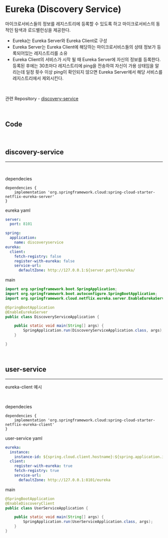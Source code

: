 # Eureka (Discovery Service)

마이크로서비스들의 정보를 레지스트리에 등록할 수 있도록 하고 마이크로서비스의 동적인 탐색과 로드밸런싱을 제공한다.

- Eureka는 Eureka Server와 Eureka Client로 구성
- Eureka Server는 Eureka Client에 해당하는 마이크로서비스들의 상태 정보가 등록되어있는 레지스트리를 소유
- Eureka Client의 서비스가 시작 될 때 Eureka Server에 자신의 정보를 등록한다. 등록된 후에는 30초마다 레지스트리에 ping을 전송하여 자신이 가용 상태임을 알리는데 일정 횟수 이상 ping이 확인되지 않으면 Eureka Server에서 해당 서비스를 레지스트리에서 제외시킨다. 

<br>

관련 Repository - [discovery-service](https://github.com/minjun0124/nude-msa/tree/main/discovery-service)

<br>

**Code**
---

<br>

**<h2>discovery-service</h2>**

---

<br>

dependecies
```
dependencies {
	implementation 'org.springframework.cloud:spring-cloud-starter-netflix-eureka-server'
}
```

eureka yaml
``` yaml
server:
  port: 8101

spring:
  application:
    name: discoveryservice
eureka:
  client:
    fetch-registry: false
    register-with-eureka: false
    service-url:
      defaultZone: http://127.0.0.1:${server.port}/eureka/

```

main
``` java
import org.springframework.boot.SpringApplication;
import org.springframework.boot.autoconfigure.SpringBootApplication;
import org.springframework.cloud.netflix.eureka.server.EnableEurekaServer;

@SpringBootApplication
@EnableEurekaServer
public class DiscoveryServiceApplication {

	public static void main(String[] args) {
		SpringApplication.run(DiscoveryServiceApplication.class, args);
	}

}
```
<br>

**<h2>user-service</h2>**

---

eureka-client 예시

<br>

dependecies
```
dependencies {
	implementation 'org.springframework.cloud:spring-cloud-starter-netflix-eureka-client'
}
```

user-service yaml</br>
``` yaml
eureka:
  instance:
    instance-id: ${spring.cloud.client.hostname}:${spring.application.instance_id:${random.value}}
  client:
    register-with-eureka: true
    fetch-registry: true
    service-url:
      defaultZone: http://127.0.0.1:8101/eureka
```

main
``` java
@SpringBootApplication
@EnableDiscoveryClient
public class UserServiceApplication {

	public static void main(String[] args) {
		SpringApplication.run(UserServiceApplication.class, args);
	}
}
```